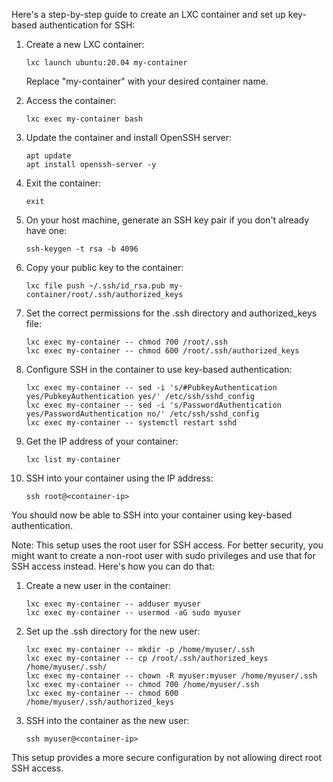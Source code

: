 Here's a step-by-step guide to create an LXC container and set up key-based authentication for SSH:

1. Create a new LXC container:
   ```
   lxc launch ubuntu:20.04 my-container
   ```
   Replace "my-container" with your desired container name.

2. Access the container:
   ```
   lxc exec my-container bash
   ```

3. Update the container and install OpenSSH server:
   ```
   apt update
   apt install openssh-server -y
   ```

4. Exit the container:
   ```
   exit
   ```

5. On your host machine, generate an SSH key pair if you don't already have one:
   ```
   ssh-keygen -t rsa -b 4096
   ```

6. Copy your public key to the container:
   ```
   lxc file push ~/.ssh/id_rsa.pub my-container/root/.ssh/authorized_keys
   ```

7. Set the correct permissions for the .ssh directory and authorized_keys file:
   ```
   lxc exec my-container -- chmod 700 /root/.ssh
   lxc exec my-container -- chmod 600 /root/.ssh/authorized_keys
   ```

8. Configure SSH in the container to use key-based authentication:
   ```
   lxc exec my-container -- sed -i 's/#PubkeyAuthentication yes/PubkeyAuthentication yes/' /etc/ssh/sshd_config
   lxc exec my-container -- sed -i 's/PasswordAuthentication yes/PasswordAuthentication no/' /etc/ssh/sshd_config
   lxc exec my-container -- systemctl restart sshd
   ```

9. Get the IP address of your container:
   ```
   lxc list my-container
   ```

10. SSH into your container using the IP address:
    ```
    ssh root@<container-ip>
    ```

You should now be able to SSH into your container using key-based authentication.

Note: This setup uses the root user for SSH access. For better security, you might want to create a non-root user with sudo privileges and use that for SSH access instead. Here's how you can do that:

1. Create a new user in the container:
   ```
   lxc exec my-container -- adduser myuser
   lxc exec my-container -- usermod -aG sudo myuser
   ```

2. Set up the .ssh directory for the new user:
   ```
   lxc exec my-container -- mkdir -p /home/myuser/.ssh
   lxc exec my-container -- cp /root/.ssh/authorized_keys /home/myuser/.ssh/
   lxc exec my-container -- chown -R myuser:myuser /home/myuser/.ssh
   lxc exec my-container -- chmod 700 /home/myuser/.ssh
   lxc exec my-container -- chmod 600 /home/myuser/.ssh/authorized_keys
   ```

3. SSH into the container as the new user:
   ```
   ssh myuser@<container-ip>
   ```

This setup provides a more secure configuration by not allowing direct root SSH access.

